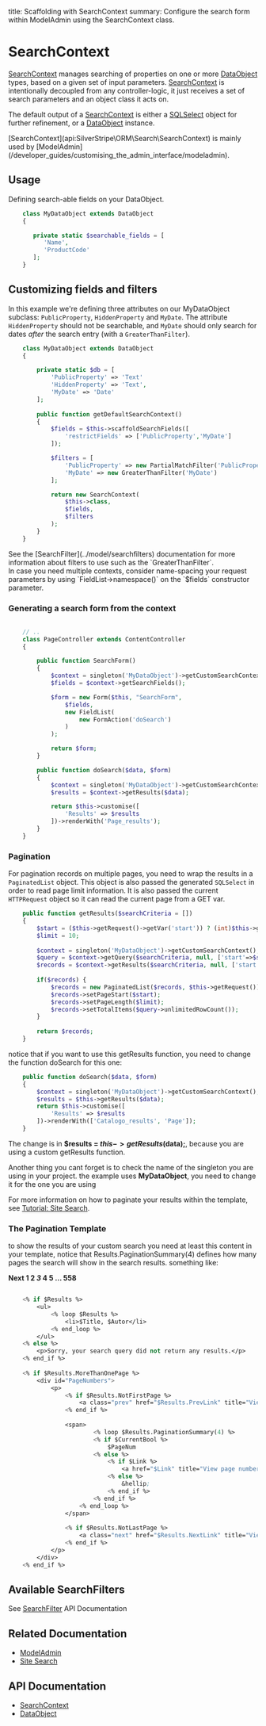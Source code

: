title: Scaffolding with SearchContext
summary: Configure the search form within ModelAdmin using the SearchContext class.

# SearchContext

[SearchContext](api:SilverStripe\ORM\Search\SearchContext) manages searching of properties on one or more [DataObject](api:SilverStripe\ORM\DataObject) types, based on a given set of
input parameters. [SearchContext](api:SilverStripe\ORM\Search\SearchContext) is intentionally decoupled from any controller-logic, it just receives a set of
search parameters and an object class it acts on.

The default output of a [SearchContext](api:SilverStripe\ORM\Search\SearchContext) is either a [SQLSelect](api:SilverStripe\ORM\Queries\SQLSelect) object for further refinement, or a
[DataObject](api:SilverStripe\ORM\DataObject) instance.

<div class="notice" markdown="1">
[SearchContext](api:SilverStripe\ORM\Search\SearchContext) is mainly used by [ModelAdmin](/developer_guides/customising_the_admin_interface/modeladmin).
</div>

## Usage

Defining search-able fields on your DataObject.


```php
	class MyDataObject extends DataObject 
	{

	   private static $searchable_fields = [
	      'Name',
	      'ProductCode'
	   ];
	}

```

## Customizing fields and filters

In this example we're defining three attributes on our MyDataObject subclass: `PublicProperty`, `HiddenProperty`
and `MyDate`. The attribute `HiddenProperty` should not be searchable, and `MyDate` should only search for dates
*after* the search entry (with a `GreaterThanFilter`).


```php
	class MyDataObject extends DataObject 
	{

		private static $db = [
			'PublicProperty' => 'Text'
			'HiddenProperty' => 'Text',
			'MyDate' => 'Date'
		];
		
		public function getDefaultSearchContext() 
		{
			$fields = $this->scaffoldSearchFields([
				'restrictFields' => ['PublicProperty','MyDate']
			]);

			$filters = [
				'PublicProperty' => new PartialMatchFilter('PublicProperty'),
				'MyDate' => new GreaterThanFilter('MyDate')
			];

			return new SearchContext(
				$this->class, 
				$fields, 
				$filters
			);
		}
	}

```

<div class="notice" markdown="1">
See the [SearchFilter](../model/searchfilters) documentation for more information about filters to use such as the
`GreaterThanFilter`.
</div>

<div class="notice" markdown="1">
In case you need multiple contexts, consider name-spacing your request parameters by using `FieldList->namespace()` on
the `$fields` constructor parameter.
</div>

### Generating a search form from the context


```php
	
	// ..
	class PageController extends ContentController 
	{

		public function SearchForm() 
		{
			$context = singleton('MyDataObject')->getCustomSearchContext();
			$fields = $context->getSearchFields();

			$form = new Form($this, "SearchForm",
				$fields,
				new FieldList(
					new FormAction('doSearch')
				)
			);

			return $form;
		}

		public function doSearch($data, $form) 
		{
			$context = singleton('MyDataObject')->getCustomSearchContext();
			$results = $context->getResults($data);

			return $this->customise([
				'Results' => $results
			])->renderWith('Page_results');
		}
	}

```

### Pagination

For pagination records on multiple pages, you need to wrap the results in a
`PaginatedList` object. This object is also passed the generated `SQLSelect`
in order to read page limit information. It is also passed the current
`HTTPRequest` object so it can read the current page from a GET var.


```php
	public function getResults($searchCriteria = []) 
	{
		$start = ($this->getRequest()->getVar('start')) ? (int)$this->getRequest()->getVar('start') : 0;
		$limit = 10;
			
		$context = singleton('MyDataObject')->getCustomSearchContext();
		$query = $context->getQuery($searchCriteria, null, ['start'=>$start,'limit'=>$limit]);
		$records = $context->getResults($searchCriteria, null, ['start'=>$start,'limit'=>$limit]);
		
		if($records) {
			$records = new PaginatedList($records, $this->getRequest());
			$records->setPageStart($start);
			$records->setPageLength($limit);
			$records->setTotalItems($query->unlimitedRowCount());
		}
		
		return $records;
	}

```

notice that if you want to use this getResults function, you need to change the function doSearch for this one:


```php
	public function doSearch($data, $form) 
	{
		$context = singleton('MyDataObject')->getCustomSearchContext();
		$results = $this->getResults($data);
		return $this->customise([
			'Results' => $results
		])->renderWith(['Catalogo_results', 'Page']);
	}

```

The change is in **$results = $this->getResults($data);**, because you are using a custom getResults function.

Another thing you cant forget is to check the name of the singleton you are using in your project. the example uses
**MyDataObject**, you need to change it for the one you are using

For more information on how to paginate your results within the template, see [Tutorial: Site Search](/tutorials/4-site-search).


### The Pagination Template

to show the results of your custom search you need at least this content in your template, notice that
Results.PaginationSummary(4) defines how many pages the search will show in the search results. something like:

**Next   1 2  *3*  4  5 &hellip; 558**  
```ss

	<% if $Results %>
		<ul>
			<% loop $Results %>
				<li>$Title, $Autor</li>
			<% end_loop %>
		</ul>
	<% else %>
		<p>Sorry, your search query did not return any results.</p>
	<% end_if %>
	
	<% if $Results.MoreThanOnePage %>
		<div id="PageNumbers">
			<p>
				<% if $Results.NotFirstPage %>
					<a class="prev" href="$Results.PrevLink" title="View the previous page">Prev</a>
				<% end_if %>
			
				<span>
			    		<% loop $Results.PaginationSummary(4) %>
						<% if $CurrentBool %>
							$PageNum
						<% else %>
							<% if $Link %>
								<a href="$Link" title="View page number $PageNum">$PageNum</a>
							<% else %>
								&hellip;
							<% end_if %>
						<% end_if %>
					<% end_loop %>
				</span>
			
				<% if $Results.NotLastPage %>
					<a class="next" href="$Results.NextLink" title="View the next page">Next</a>
				<% end_if %>
			</p>
		</div>
	<% end_if %>
```

## Available SearchFilters

See [SearchFilter](api:SilverStripe\ORM\Filters\SearchFilter) API Documentation


## Related Documentation

* [ModelAdmin](/developer_guides/customising_the_admin_interface/modeladmin)
* [Site Search](/tutorials/site_search)

## API Documentation

* [SearchContext](api:SilverStripe\ORM\Search\SearchContext)
* [DataObject](api:SilverStripe\ORM\DataObject)

